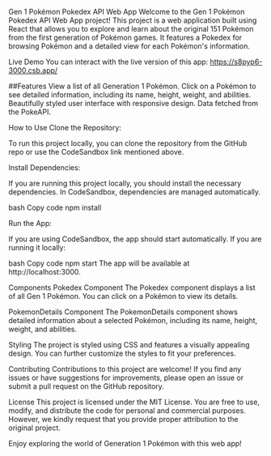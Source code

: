Gen 1 Pokémon Pokedex API Web App
Welcome to the Gen 1 Pokémon Pokedex API Web App project! This project is a web application built using React that allows you to explore and learn about the original 151 Pokémon from the first generation of Pokémon games. It features a Pokedex for browsing Pokémon and a detailed view for each Pokémon's information.

Live Demo
You can interact with the live version of this app: https://s8pyp6-3000.csb.app/

##Features
View a list of all Generation 1 Pokémon.
Click on a Pokémon to see detailed information, including its name, height, weight, and abilities.
Beautifully styled user interface with responsive design.
Data fetched from the PokeAPI.

How to Use
Clone the Repository:

To run this project locally, you can clone the repository from the GitHub repo or use the CodeSandbox link mentioned above.

Install Dependencies:

If you are running this project locally, you should install the necessary dependencies. In CodeSandbox, dependencies are managed automatically.

bash
Copy code
npm install

Run the App:

If you are using CodeSandbox, the app should start automatically. If you are running it locally:

bash
Copy code
npm start
The app will be available at http://localhost:3000.

Components
Pokedex Component
The Pokedex component displays a list of all Gen 1 Pokémon. You can click on a Pokémon to view its details.

PokemonDetails Component
The PokemonDetails component shows detailed information about a selected Pokémon, including its name, height, weight, and abilities.

Styling
The project is styled using CSS and features a visually appealing design. You can further customize the styles to fit your preferences.

Contributing
Contributions to this project are welcome! If you find any issues or have suggestions for improvements, please open an issue or submit a pull request on the GitHub repository.

License
This project is licensed under the MIT License. You are free to use, modify, and distribute the code for personal and commercial purposes. However, we kindly request that you provide proper attribution to the original project.

Enjoy exploring the world of Generation 1 Pokémon with this web app!
